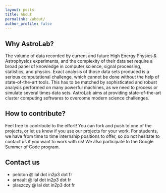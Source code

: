 ```yaml
---
layout: posts
title: About
permalink: /about/
author_profile: false
---
```


## Why AstroLab?

The volume of data recorded by current and
future High Energy Physics & Astrophysics experiments,
and the complexity of their data set require a broad panel of
knowledge in computer science, signal processing, statistics, and physics.
Exact analysis of those data sets produced is a serious computational challenge,
which cannot be done without the help of state-of-the-art tools.
This has to be matched by sophisticated and robust analysis performed on many
powerful machines, as we need to process or simulate several times data sets.
AstroLab aims at providing state-of-the-art cluster computing softwares to overcome modern science challenges.

## How to contribute?

Feel free to contribute to the effort! You can fork and push to one of the projects, or let us know if you use our projects for your work. For students, we have from time to time internship positions to offer, so do not hesitate to contact us if you want to work with us!
We also participate to the Google Summer of Code program.

## Contact us

* peloton @ lal dot in2p3 dot fr
* arnault @ lal dot in2p3 dot fr
* plaszczy @ lal dot in2p3 dot fr
